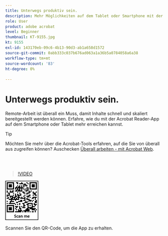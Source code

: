 ```yaml
---
title: Unterwegs produktiv sein.
description: Mehr Möglichkeiten auf dem Tablet oder Smartphone mit der Acrobat Reader-App
role: User
product: adobe acrobat
level: Beginner
thumbnail: KT-9155.jpg
kt: 9155
exl-id: 143170eb-09c6-4b13-90d3-ab1a658d1572
source-git-commit: 0abb333c037b676ad063a1a36b5a0784058a6a38
workflow-type: tm+mt
source-wordcount: '83'
ht-degree: 0%

---
```


# Unterwegs produktiv sein.

Remote-Arbeit ist überall ein Muss, damit Inhalte schnell und skaliert bereitgestellt werden können. Erfahre, wie du mit der Acrobat Reader-App auf dem Smartphone oder Tablet mehr erreichen kannst.

>[!TIP]
>
>Möchten Sie mehr über die Acrobat-Tools erfahren, auf die Sie von überall aus zugreifen können? Auschecken [Überall arbeiten - mit Acrobat Web](acrobatweb.md).

<br> 

>[!VIDEO](https://video.tv.adobe.com/v/337972?hidetitle=true)

![QR-Code](../assets/Acrobatqrcode.jpg)

Scannen Sie den QR-Code, um die App zu erhalten.
